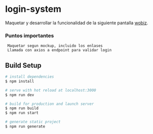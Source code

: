 # login-system

Maquetar y desarrollar la funcionalidad de la siguiente pantalla [wobiz](https://admin.wobiz.com.ar/signin).

### Puntos importantes

```
 Maquetar segun mockup, incluido los enlases
 Llamada con axios a endpoint para validar login
```

## Build Setup

```bash
# install dependencies
$ npm install

# serve with hot reload at localhost:3000
$ npm run dev

# build for production and launch server
$ npm run build
$ npm run start

# generate static project
$ npm run generate
```
